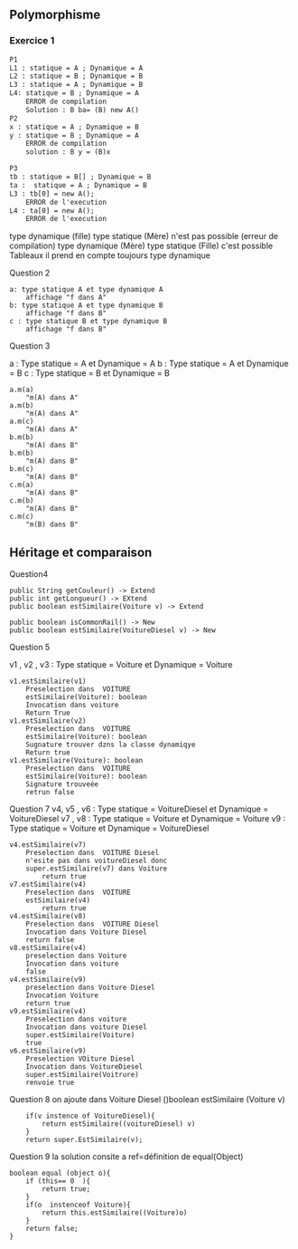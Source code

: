 ## Polymorphisme

### Exercice 1
```txt
P1
L1 : statique = A ; Dynamique = A
L2 : statique = B ; Dynamique = B
L3 : statique = A ; Dynamique = B
L4: statique = B ; Dynamique = A 
	ERROR de compilation
	Solution : B ba= (B) new A()
P2
x : statique = A ; Dynamique = B
y : statique = B ; Dynamique = A
	ERROR de compilation
	solution : B y = (B)x

P3
tb : statique = B[] ; Dynamique = B
ta :  statique = A ; Dynamique = B
L3 : tb[0] = new A();
	ERROR de l'execution
L4 : ta[0] = new A();
	ERROR de l'execution
```

type dynamique (fille) type statique (Mère) n'est pas possible (erreur de compilation) 
type dynamique (Mère) type statique (Fille) c'est possible
Tableaux il prend en compte toujours type dynamique 


Question 2
```
a: type statique A et type dynamique A 
	affichage "f dans A"
b: type statique A et type dynamique B
	affichage "f dans B"
c : type statique B et type dynamique B
	affichage "f dans B"
```

Question 3

a : Type statique = A et Dynamique = A
b : Type statique = A et Dynamique = B
c : Type statique = B et Dynamique = B

```
a.m(a)
	"m(A) dans A"
a.m(b)
	"m(A) dans A"
a.m(c)
	"m(A) dans A"
b.m(b)
	"m(A) dans B"
b.m(b)
	"m(A) dans B"
b.m(c)
	"m(A) dans B"
c.m(a)
	"m(A) dans B"
c.m(b)
	"m(A) dans B"
c.m(c)
	"m(B) dans B"
```

## Héritage et comparaison

Question4

```
public String getCouleur() -> Extend
public int getLongueur() -> EXtend
public boolean estSimilaire(Voiture v) -> Extend

public boolean isCommonRail() -> New 
public boolean estSimilaire(VoitureDiesel v) -> New
```


Question 5 

v1 , v2 , v3 : Type statique = Voiture et Dynamique = Voiture
```
v1.estSimilaire(v1) 
	Preselection dans  VOITURE 
	estSimilaire(Voiture): boolean
	Invocation dans voiture 
	Return True
v1.estSimilaire(v2)
	Preselection dans  VOITURE 
	estSimilaire(Voiture): boolean
	Sugnature trouver dzns la classe dynamiqye
	Return true
v1.estSimilaire(Voiture): boolean
	Preselection dans  VOITURE 
	estSimilaire(Voiture): boolean
	Signature trouveée 
	retrun false
```

Question 7
v4, v5 , v6 : Type statique = VoitureDiesel et Dynamique = VoitureDiesel
v7 , v8 : Type statique = Voiture et Dynamique = Voiture
v9 : Type statique = Voiture et Dynamique = VoitureDiesel


```
v4.estSimilaire(v7)
	Preselection dans  VOITURE Diesel
	n'esite pas dans voitureDiesel donc 
	super.estSimilaire(v7) dans Voiture
		return true
v7.estSimilaire(v4)
	Preselection dans  VOITURE 
	estSimilaire(v4)
		return true
v4.estSimilaire(v8)
	Preselection dans  VOITURE Diesel
	Invocation dans Voiture Diesel 
	return false
v8.estSimilaire(v4)
	preselection dans Voiture 
	Invocation dans voiture 
	false
v4.estSimilaire(v9)
	preselection dans Voiture Diesel
	Invocation Voiture 
	return true
v9.estSimilaire(v4)
	Preselection dans voiture 
	Invocation dans voiture Diesel
	super.estSimilaire(Voiture)
	true
v6.estSimilaire(v9)
	Preselection VOiture Diesel
	Invocation dans VoitureDiesel
	super.estSimilaire(Voitrure)
	renvoie true
```

Question 8
	on ajoute dans Voiture Diesel ()boolean estSimilaire (Voiture v)
```
	if(v instence of VoitureDiesel){
		return estSimilaire((voitureDiesel) v)
	}
	return super.EstSimilaire(v);
```

Question 9
la solution consite a ref=définition de equal(Object)
```
boolean equal (object o){
	if (this== 0  ){
		return true;
	}
	if(o  instenceof Voiture){
		return this.estSimilaire((Voiture)o)
	}
	return false;
}
```